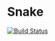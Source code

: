 # Snake
[![Build Status](https://travis-ci.org/js0mmer/Snake.svg?branch=master)](https://travis-ci.org/js0mmer/Snake)